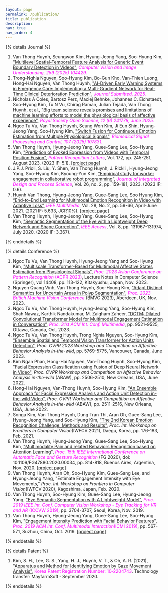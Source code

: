 ```yaml
---
layout: page
permalink: /publication/
title: publication
description:
nav: true
nav_order: 4
---
```



{% details Journal %}
<ol class=space_list>
<li>Van Thong Huynh, Seungwon Kim, Hyung-Jeong Yang, Soo-Hyung Kim, <a href="https://doi.org/10.1016/j.cviu.2025.104429" target="_blank">"Multilevel Spatial-Temporal Feature Analysis for Generic Event Boundary Detection in Videos"</a>, <font color="ff00ff"><i>Computer Vision and Image Understanding, 259 (2025) 104429.</i></font> </li>
  
<li>Trong-Nghia Nguyen, Soo-Hyung Kim, Bo-Gun Kho, Van-Thien Luong, Hong-Hai Nguyen, Van Thong Huynh, <a href="/">"AI-Driven Early Warning Systems in Emergency Care: Implementing a Multi-Gradient Network for Real-Time Clinical Deterioration Prediction"</a>, <font color="ff00ff"><i>Journal Submitted, 2025.</i></font> </li>

<li>Nicholas A Coles, Bartosz Perz, Maciej Behnke, Johannes C. Eichstaedt, Soo-Hyung Kim, Tu N Vu, Chirag Raman, Julian Tejada, Van Thong Huynh, et al., <a href="https://doi.org/10.1098/rsos.241778" target="_blank">"Big team science reveals promises and limitations of machine learning efforts to model the physiological basis of affective experience"</a>, <font color="ff00ff"><i>Royal Society Open Science, 12 (6) 241778, June 2025.</i></font> </li>
  
<li> Ngoc Tu Vu, Van Thong Huynh, Seung Won Kim, Ji Eun Shin, Hyung-Jeong Yang, Soo-Hyung Kim, <a href="https://www.sciencedirect.com/science/article/pii/S1746809425003428" target="_blank">"Switch Fusion for Continuous Emotion Estimation from Multiple Physiological Signals"</a>, <font color="ff00ff"><i>Biomedical Signal Processing and Control, 107 (2025) 107831.</i></font> </li>

<li> Van Thong Huynh, Hyung-Jeong Yang, Guee-Sang Lee, Soo-Hyung Kim, <a href="https://www.sciencedirect.com/science/article/abs/pii/S016786552300199X" target="_blank">"Prediction of Evoked Expression from Videos with Temporal Position Fusion"</a>, <font color="ff00ff"><i>Pattern Recognition Letters</i></font>, Vol. 172, pp. 245-251, August 2023. (2023 IF: 5.1). <a href="/publication/evoked_prl23/">[project page]</a> </li>

<li>J.P.J. Prioli, S. Liu, Y. Shen, Van Thong Huynh, J. Rickli , Hyung-Jeong Yang, Soo-Hyung Kim, Kyoung-Yun Kim, <a href="https://dl.acm.org/doi/abs/10.3233/JID-221012" target="_blank">“Empirical study for worker engagement in collaborative robot programming”</a>,  <font color="ff00ff"><i>Journal of
Integrated Design and Process Science</i></font>, Vol. 26, no. 2, pp. 159-181, 2023. (2023 IF: 0.6). </li>

<li>Huynh Van Thong, Hyung-Jeong Yang, Guee-Sang Lee, Soo Hyung Kim, <a href="https://ieeexplore.ieee.org/document/9431699" target="_blank">“End-to-End Learning for Multimodal Emotion Recognition in Video with Adaptive Loss”</a>, <font color="ff00ff"><i>IEEE MultiMedia</i></font>, Vol. 28, No. 2, pp. 59-66, April-June 2021. (2021 IF: 5.633, JCR10%). <a href="/publication/e2e_mm21/">[project page]</a> </li>

<li>Van Thong Huynh, Hyung-Jeong Yang, Guee-Sang Lee, Soo-Hyung Kim, <a href="https://ieeexplore.ieee.org/document/9143078" target="_blank">"Semantic Segmentation of the Eye with a Lightweight Deep Network and Shape Correction"</a>, <font color="ff00ff"><i>IEEE Access</i></font>, Vol. 8, pp. 131967-131974, July 2020. (2020 IF: 3.367). 
</li>

</ol>
{% enddetails %}

{% details Conference %}
<ol class=space_list>

<li>Ngoc Tu Vu, Van Thong Huynh, Hyung-Jeong Yang and Soo-Hyung Kim, <a href="https://link.springer.com/chapter/10.1007/978-3-031-47665-5_10" target="_blank">"Multiscale Transformer-Based for Multimodal Affective States Estimation from Physiological Signals"</a>, <font color="ff00ff"><i>Proc. 2023 Asian Conference on Pattern Recognition</i> (ACPR 2023)</font>, Lecture Notes in Computer Science (Springer), vol 14408, pp. 113-122, Kitakyushu, Japan, Nov. 2023. </li>

<li>Nguyen Quang Vinh, Van Thong Huynh, Soo-Hyung Kim,  <a href="https://proceedings.bmvc2023.org/806/" target="_blank">"Adapt Distinct Semantics for Uncertain Areas in Polyp Segmentation"</a>, <i><font color="ff00ff">Proc. 2023 Britich Machine Vision Conference</font></i> (BMVC 2023), Aberdeen,  UK, Nov. 2023. </li>

<li>Ngoc Tu Vu, Van Thong Huynh, Hyung-Jeong Yang, Soo-Hyung Kim, Shah Nawaz, Karthik Nandakumar, M. Zaigham Zaheer, <a href="https://dl.acm.org/doi/10.1145/3581783.3612857" target="_blank">“DCTM: Dilated Convolutional Transformer Model for Multimodal Engagement Estimation in Conversation”</a>, <i><font color="ff00ff">Proc. 31st ACM Int. Conf. Multimedia</font></i>, pp.  9521–9525, Ottawa, Canada, Oct. 2023. </li>

<li>Ngoc Tu Vu, Van Thong Huynh, Trong Nghia Nguyen, Soo-Hyung Kim, <a href="https://ieeexplore.ieee.org/document/10208411" target="_blank">"Ensemble Spatial and Temporal Vision Transformer for Action Units Detection"</a>, <i>Proc. CVPR 2023  Workshop and Competition on Affective Behavior Analysis in-the-wild</i>, pp. 5769-5775, Vancouver, Canada, June 2023. </li>

<li>Kim Ngan Phan, Hong-Hai Nguyen, Van-Thong Huynh, Soo-Hyung Kim, <a href="https://ieeexplore.ieee.org/document/9856987" target="_blank">"Facial Expression Classification using Fusion of Deep Neural Network in Video"</a>, <i>Proc. CVPR Workshop and Competition on Affective Behavior Analysis in-the-wild </i>(ABAW), pp. 2506-2510, New Orleans, USA, June 2022. </li>

<li>Hong-Hai Nguyen, Van-Thong Huynh, Soo-Hyung Kim, <a href="https://ieeexplore.ieee.org/abstract/document/9857161" target="_blank">"An Ensemble Approach for Facial Expression Analysis and Action Unit Detection in-the-wild Video"</a>, <i>Proc. CVPR Workshop and Competition on Affective Behavior Analysis in-the-wild</i> (ABAW), pp. 2511-2516, New Orleans, USA, June 2022. </li>

<li>Songa Kim, Van Thong Huynh, Dung Tran Thi, Aran Oh, Guee-Sang Lee, Hyung-Jeong Yang, and Soo-Hyung Kim, <a href="https://link.springer.com/chapter/10.1007/978-3-030-81638-4_14" target="_blank">"The 2nd Korean Emotion Recognition Challenge: Methods and Results"</a>, <i>Proc. Int. Workshop on Frontiers in Computer Vision</i>(IWFCV 2021), Daegu, Korea, pp. 176-183, Feb. 2021. </li>

<li>Van Thong Huynh, Hyung-Jeong Yang, Guee-Sang Lee, Soo-Hyung Kim, <a href="https://ieeexplore.ieee.org/document/9320185" target="_blank">"Multimodality Pain and related Behaviors Recognition based on Attention Learning"</a>, <font color="ff00ff"><i>Proc. 15th IEEE International Conference on Automatic Face and Gesture Recognition</i></font> (FG 2020), doi: 10.1109/FG47880.2020.00034, pp. 814-818, Buenos Aires, Argentina, Nov. 2020. <a href="/publication/emopain_fg20/">[project page]</a> </li>

<li>Van Thong Huynh, Aran Oh, Soo-Hyung Kim, Guee-Sang Lee, and Hyung-Jeong Yang, "Estimate Engagement Intensity with Eye Movements," <i>Proc. Int. Workshop on Frontiers in Computer Vision</i>(IWFCV 2020), Kagoshima, Japan, Feb. 2020.
</li>

<li>Van Thong Huynh, Soo-Hyung Kim, Guee-Sang Lee, Hyung-Jeong Yang, <a href="https://ieeexplore.ieee.org/document/9022251" target="_blank">"Eye Semantic Segmentation with A Lightweight Model"</a>, <font color="ff00ff"><i>Proc. 2019 IEEE Int. Conf. Computer Vision Workshop - Eye Tracking for VR and AR </i>(ICCVW 2019)</font>, pp. 3704-3707, Seoul, Korea, Nov. 2019.
</li>

<li>Van Thong Huynh, Hyung-Jeong Yang, Guee-Sang Lee, Soo-Hyung Kim, <a href="https://dl.acm.org/doi/abs/10.1145/3340555.3355714" target="_blank">"Engagement Intensity Prediction with Facial Behavior Features"</a>, <font color="ff00ff"><i>Proc. 2019 ACM Int. Conf. Multimodal Interaction</i>(ICMI 2019)</font>, pp. 567-571, Suzhou, China, Oct. 2019. <a href="/publication/eg_emotiw19/">[project page]</a> </li>

</ol>
{% enddetails %}

{% details Patent %}
<ol class=space_list>
  
<li>Kim, S. H., Lee, G. S., Yang, H. J., Huynh, V. T., & Oh, A. R. (2021), <a href="https://doi.org/10.8080/1020190089540" target="_blank"> "Apparatus and Method for Identifying Emotion by Gaze Movement Analysis"</a>, <font color="ff00ff"> Korea Patent Registration Number: 10‑2204743</font>. Technology transfer: MayfarmSoft ‑ September 2020.</li>

</ol>
{% enddetails %}

